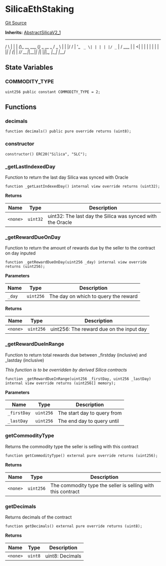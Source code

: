 # SilicaEthStaking
[Git Source](https://github.com/Alkimiya/v2.1-core/tree/comments-docs/blob/ee3e12bcce8690315f313782a9d6014a1b843773/contracts/SilicaEthStaking.sol)

**Inherits:**
[AbstractSilicaV2_1](/contracts/AbstractSilicaV2_1.sol/abstract.AbstractSilicaV2_1.md)

_    _ _    _           _
/ \  | | | _(_)_ __ ___ (_)_   _  __ _
/ _ \ | | |/ / | '_ ` _ \| | | | |/ _` |
/ ___ \| |   <| | | | | | | | |_| | (_| |
/_/   \_\_|_|\_\_|_| |_| |_|_|\__, |\__,_|
|___/


## State Variables
### COMMODITY_TYPE

```solidity
uint256 public constant COMMODITY_TYPE = 2;
```


## Functions
### decimals


```solidity
function decimals() public pure override returns (uint8);
```

### constructor


```solidity
constructor() ERC20("Silica", "SLC");
```

### _getLastIndexedDay

Function to return the last day Silica was synced with Oracle


```solidity
function _getLastIndexedDay() internal view override returns (uint32);
```
**Returns**

|Name|Type|Description|
|----|----|-----------|
|`<none>`|`uint32`|uint32: The last day the Silica was synced with the Oracle|


### _getRewardDueOnDay

Function to return the amount of rewards due by the seller to the contract on day inputed


```solidity
function _getRewardDueOnDay(uint256 _day) internal view override returns (uint256);
```
**Parameters**

|Name|Type|Description|
|----|----|-----------|
|`_day`|`uint256`|The day on which to query the reward|

**Returns**

|Name|Type|Description|
|----|----|-----------|
|`<none>`|`uint256`|uint256: The reward due on the input day|


### _getRewardDueInRange

Function to return total rewards due between _firstday (inclusive) and _lastday (inclusive)

*This function is to be overridden by derived Silica contracts*


```solidity
function _getRewardDueInRange(uint256 _firstDay, uint256 _lastDay) internal view override returns (uint256[] memory);
```
**Parameters**

|Name|Type|Description|
|----|----|-----------|
|`_firstDay`|`uint256`|The start day to query from|
|`_lastDay`|`uint256`|The end day to query until|


### getCommodityType

Returns the commodity type the seller is selling with this contract


```solidity
function getCommodityType() external pure override returns (uint256);
```
**Returns**

|Name|Type|Description|
|----|----|-----------|
|`<none>`|`uint256`|The commodity type the seller is selling with this contract|


### getDecimals

Returns decimals of the contract


```solidity
function getDecimals() external pure override returns (uint8);
```
**Returns**

|Name|Type|Description|
|----|----|-----------|
|`<none>`|`uint8`|uint8: Decimals|


